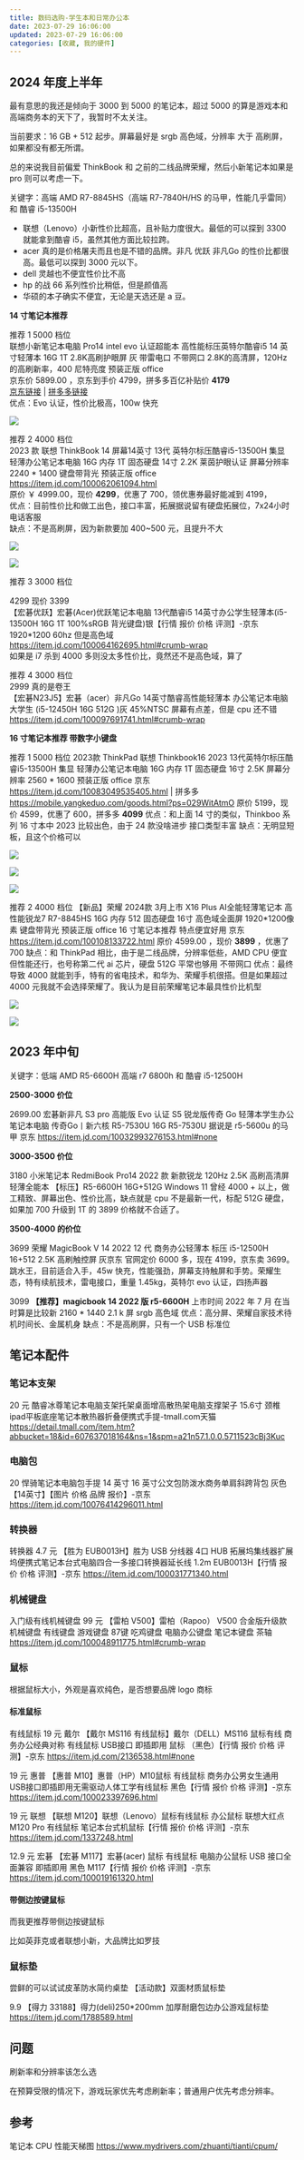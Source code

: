 ```yaml
---
title: 数码选购-学生本和日常办公本
date: 2023-07-29 16:06:00
updated: 2023-07-29 16:06:00
categories: [收藏, 我的硬件]
---
```


## 2024 年度上半年

最有意思的我还是倾向于 3000 到 5000 的笔记本，超过 5000 的算是游戏本和高端商务本的天下了，我暂时不太关注。

当前要求：16 GB + 512 起步。屏幕最好是 srgb 高色域，分辨率 大于 高刷屏，如果都没有都无所谓。

总的来说我目前偏爱 ThinkBook 和 之前的二线品牌荣耀，然后小新笔记本如果是 pro 则可以考虑一下。

关键字：高端 AMD R7-8845HS（高端 R7-7840H/HS 的马甲，性能几乎雷同）和 酷睿 i5-13500H

* 联想（Lenovo）小新性价比超高，且补贴力度很大。最低的可以探到 3300 就能拿到酷睿 i5，虽然其他方面比较拉跨。
* acer 真的是价格屠夫而且也是不错的品牌。非凡 优跃 非凡Go 的性价比都很高。最低可以探到 3000 元以下。
* dell 灵越也不便宜性价比不高
* hp 的战 66 系列性价比稍低，但是颜值高
* 华硕的本子确实不便宜，无论是天选还是 a 豆。

<!-- more -->

**14 寸笔记本推荐**

推荐 1  5000 档位
<br />联想小新笔记本电脑 Pro14 intel evo 认证超能本 高性能标压英特尔酷睿i5 14 英寸轻薄本 16G 1T 2.8K高刷护眼屏 灰 带雷电口 不带网口 2.8K的高清屏，120Hz的高刷新率，400 尼特亮度 预装正版 office
<br />京东价 5899.00 ，京东到手价 4799，拼多多百亿补贴价 **4179**
<br />[京东链接](https://item.jd.com/100052883927.html) | [拼多多链接](https://mobile.yangkeduo.com/goods1.html?ps=i2qDmzNnIP)
<br />优点：Evo 认证，性价比极高，100w 快充

![](./0.png)

推荐 2 4000 档位
<br />2023 款 联想 ThinkBook 14 屏幕14英寸 13代 英特尔标压酷睿i5-13500H 集显 轻薄办公笔记本电脑 16G 内存 1T 固态硬盘 14寸 2.2K 莱茵护眼认证 屏幕分辨率 2240 * 1400 键盘带背光 预装正版 office
https://item.jd.com/100062061094.html
<br />原价 ￥ 4999.00，现价 **4299**，优惠了 700，领优惠券最好能减到 4199，
<br />优点：目前性价比和做工出色，接口丰富，拓展据说留有硬盘拓展位，7x24小时电话客服
<br />缺点：不是高刷屏，因为新款要加 400~500 元，且提升不大

![](./1.png)

![](./2.png)

推荐 3 3000 档位

4299 现价 3399
<br />【宏碁优跃】宏碁(Acer)优跃笔记本电脑 13代酷睿i5 14英寸办公学生轻薄本(i5-13500H 16G 1T 100%sRGB 背光键盘)银【行情 报价 价格 评测】-京东 1920*1200 60hz 但是高色域
<br />https://item.jd.com/100064162695.html#crumb-wrap
<br />如果是 i7 杀到 4000 多则没太多性价比，竟然还不是高色域，算了

推荐 4 3000 档位
<br />2999 真的是卷王
<br />【宏碁N23J5】宏碁（acer）非凡Go 14英寸酷睿高性能轻薄本 办公笔记本电脑大学生 (i5-12450H 16G 512G )灰 45%NTSC 屏幕有点差，但是 cpu 还不错
<br />https://item.jd.com/100097691741.html#crumb-wrap

**16 寸笔记本推荐 带数字小键盘**

推荐 1 5000 档位
2023款 ThinkPad 联想 Thinkbook16 2023 13代英特尔标压酷睿i5-13500H 集显 轻薄办公笔记本电脑 16G 内存 1T 固态硬盘 16寸 2.5K 屏幕分辨率 2560 * 1600 预装正版 office
京东 https://item.jd.com/10083049535405.html | 拼多多 https://mobile.yangkeduo.com/goods.html?ps=029WitAtmO
原价 5199，现价 4599，优惠了 600，拼多多 **4099**
优点：和上面 14 寸的类似，Thinkboo 系列 16 寸本中 2023 比较出色，由于 24 款没啥进步 接口类型丰富
缺点：无明显短板，且这个价格可以

![](./3.png)

![](./4.png)

![](./5.png)

推荐 2 4000 档位
【新品】荣耀 2024款 3月上市 X16 Plus AI全能轻薄笔记本 高性能锐龙7 R7-8845HS 16G 内存 512 固态硬盘 16寸 高色域全面屏 1920*1200像素 键盘带背光 预装正版 office
16 寸笔记本推荐 特点便宜好用
京东 https://item.jd.com/100108133722.html
原价 4599.00 ，现价 **3899** ，优惠了 700
缺点：和 ThinkPad 相比，由于是二线品牌，分辨率低些，AMD CPU 便宜但性能还行，也号称第二代 ai 芯片，硬盘 512G 平常也够用 不带网口
优点：最终导致 4000 就能到手，特有的省电技术，和华为、荣耀手机很搭。但是如果超过 4000 元我就不会选择荣耀了。我认为是目前荣耀笔记本最具性价比机型

![](./6.jpg)

![](./7.png)

## 2023 年中旬

关键字：低端 AMD R5-6600H 高端 r7 6800h 和 酷睿 i5-12500H

**2500-3000 价位**

2699.00
宏碁新非凡 S3 pro 高能版 Evo 认证 S5 锐龙版传奇 Go 轻薄本学生办公笔记本电脑 传奇Go丨新六核 R5-7530U 16G
R5-7530U 据说是 r5-5600u 的马甲
京东 https://item.jd.com/10032993276153.html#none

**3000-3500 价位**

3180
小米笔记本 RedmiBook Pro14 2022 款 新款锐龙 120Hz 2.5K 高刷高清屏 轻薄全能本 【标压】R5-6600H 16G+512G Windows 11
曾经 4000 + 以上，做工精致、屏幕出色、性价比高，缺点就是 cpu 不是最新一代，标配 512G 硬盘，如果加 700 升级到 1T 的 3899 价格就不合适了。

**3500-4000 的价位**

3699
荣耀 MagicBook V 14 2022 12 代 商务办公轻薄本 标压 i5-12500H 16+512 2.5K 高刷触控屏 灰京东
官网定价 6000 多，现在 4199，京东卖 3699。跳水王，目前适合入手，45w 快充，性能强劲，屏幕支持触屏和手势。荣耀生态，特有续航技术，雷电接口，重量 1.45kg，英特尔 evo 认证，四扬声器

3099
**【推荐】magicbook 14 2022 版 r5-6600H**
上市时间 2022 年 7 月 在当时算是比较新 2160 * 1440 2.1 k 屏 srgb 高色域
优点：高分屏、荣耀自家技术待机时间长、金属机身
缺点：不是高刷屏，只有一个 USB 标准位

## 笔记本配件

### 笔记本支架

20 元
酷睿冰尊笔记本电脑支架托架桌面增高散热架电脑支撑架子 15.6寸 颈椎ipad平板底座笔记本散热器折叠便携式手提-tmall.com天猫
<https://detail.tmall.com/item.htm?abbucket=18&id=607637018164&ns=1&spm=a21n57.1.0.0.5711523cBj3Kuc>

### 电脑包

20
悍骑笔记本电脑包手提 14 英寸 16 英寸公文包防泼水商务单肩斜跨背包 灰色【14英寸】【图片 价格 品牌 报价】-京东
<https://item.jd.com/10076414296011.html>

### 转换器

转换器 4.7 元
【胜为 EUB0013H】胜为 USB 分线器 4口 HUB 拓展坞集线器扩展坞便携式笔记本台式电脑四合一多接口转换器延长线 1.2m EUB0013H【行情 报价 价格 评测】-京东
<https://item.jd.com/100031771340.html>

### 机械键盘

入门级有线机械键盘 99 元
【雷柏 V500】雷柏（Rapoo） V500 合金版升级款 机械键盘 有线键盘 游戏键盘 87键 吃鸡键盘 电脑办公键盘 笔记本键盘 茶轴
https://item.jd.com/100048911775.html#crumb-wrap

### 鼠标

根据鼠标大小，外观是喜欢纯色，是否想要品牌 logo 商标

#### 标准鼠标

有线鼠标
19 元 戴尔
【戴尔 MS116 有线鼠标】戴尔（DELL）MS116 鼠标有线 商务办公经典对称 有线鼠标 USB接口 即插即用 鼠标 （黑色）【行情 报价 价格 评测】-京东
https://item.jd.com/2136538.html#none

19 元 惠普
【惠普 M10】惠普（HP）M10鼠标 有线鼠标 商务办公男女生通用USB接口即插即用无需驱动人体工学有线鼠标 黑色【行情 报价 价格 评测】-京东
<https://item.jd.com/100023397696.html>

19 元 联想
【联想 M120】联想（Lenovo）鼠标有线鼠标 办公鼠标 联想大红点M120 Pro 有线鼠标 笔记本台式机鼠标【行情 报价 价格 评测】-京东
<https://item.jd.com/1337248.html>

12.9 元 宏碁
【宏碁 M117】宏碁(acer) 鼠标 有线鼠标 电脑办公鼠标 USB 接口全面兼容 即插即用 黑色 M117【行情 报价 价格 评测】-京东
<https://item.jd.com/100019161320.html>

#### 带侧边按键鼠标

而我更推荐带侧边按键鼠标

比如英菲克或者联想小新，大品牌比如罗技

### 鼠标垫

尝鲜的可以试试皮革防水简约桌垫 【活动款】双面材质鼠标垫

9.9
【得力 33188】得力(deli)250*200mm 加厚耐磨包边办公游戏鼠标垫
<https://item.jd.com/1788589.html>

## 问题

刷新率和分辨率该怎么选

在预算受限的情况下，游戏玩家优先考虑刷新率；普通用户优先考虑分辨率。

## 参考

笔记本 CPU 性能天梯图
<https://www.mydrivers.com/zhuanti/tianti/cpum/>
